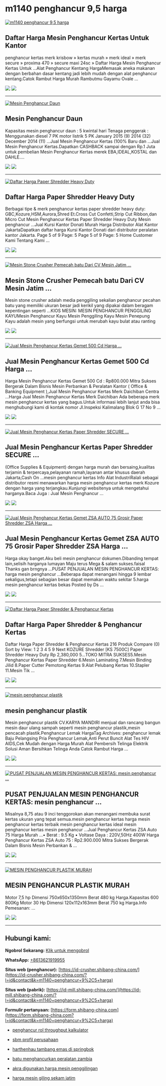 # m1140 penghancur 9,5 harga

<a href="https://swt.shibang-china.com/?l=id&img&k=m1140+penghancur+9%2C5+harga" target="_blank">![m1140 penghancur 9,5 harga](http://static.shibang-china.com/all-800x300/66.jpg)</a>

## Daftar Harga Mesin Penghancur Kertas Untuk Kantor
penghancur kertas merk krisbow » kertas murah » merk ideal » merk secure » proxima 470 » secure maxi 24sc » Daftar Harga Mesin Penghancur Kertas Untuk …Alat Penghancur Kentang HargaMemasak aneka makanan dengan berbahan dasar kentang jadi lebih mudah dengan alat penghancur kentang.Catok Rambut Harga Murah Rambutmu Gayamu Ovale …


<a href="https://whatsapp.shibangsoft.com/WhatsApp.php" target="_blank" title="WhatsApp">![](http://static.shibang-china.com/icon/whatsapp.png)</a> <a href="https://swt.shibang-china.com/?l=id&icon&k=m1140+penghancur+9%2C5+harga" target="_blank">![](http://static.shibang-china.com/icon/chat-id.png)</a>

---

<a href="https://swt.shibang-china.com/?l=id&img&k=m1140+penghancur+9%2C5+harga" target="_blank">![Mesin Penghancur Daun](http://static.shibang-china.com/all-800x300/357.jpg)</a>

## Mesin Penghancur Daun
Kapasitas mesin penghancur daun : 5 kwintal hari Tenaga penggerak : Menggunakan diesel 7 PK motor listrik 5 PK January 2015 (9) 2014 (32) December 2014 (11) …Jual Mesin Penghancur Kertas (100% Baru dan …Jual Mesin Penghancur Kertas.Dapatkan CASHBACK sampai dengan Rp.1 Juta untuk pembelian Mesin Penghancur Kertas merek EBA,IDEAL,KOSTAL dan DAHLE.…


<a href="https://whatsapp.shibangsoft.com/WhatsApp.php" target="_blank" title="WhatsApp">![](http://static.shibang-china.com/icon/whatsapp.png)</a> <a href="https://swt.shibang-china.com/?l=id&icon&k=m1140+penghancur+9%2C5+harga" target="_blank">![](http://static.shibang-china.com/icon/chat-id.png)</a>

---

<a href="https://swt.shibang-china.com/?l=id&img&k=m1140+penghancur+9%2C5+harga" target="_blank">![Daftar Harga Paper Shredder Heavy Duty](http://static.shibang-china.com/all-800x300/842.jpg)</a>

## Daftar Harga Paper Shredder Heavy Duty
Berbagai tipe & merk penghancur kertas paper shredder heavy duty: GBC,Kozure,HSM,Aurora,Shred Et.Cross Cut Confetti,Strip Cut Ribbon,dan Micro Cut Mesin Penghancur Kertas Paper Shredder Heavy Duty Mesin penghancur …Jual Kursi Kantor Donati Murah Harga Distributor Alat Kantor JakartaDapatkan daftar harga Kursi Kantor Donati dari distributor peralatan kantor Jakarta. Page 5 of 9 Page: 5 Page 5 of 9 Page: 5 Home Customer Kami Tentang Kami …


<a href="https://whatsapp.shibangsoft.com/WhatsApp.php" target="_blank" title="WhatsApp">![](http://static.shibang-china.com/icon/whatsapp.png)</a> <a href="https://swt.shibang-china.com/?l=id&icon&k=m1140+penghancur+9%2C5+harga" target="_blank">![](http://static.shibang-china.com/icon/chat-id.png)</a>

---

<a href="https://swt.shibang-china.com/?l=id&img&k=m1140+penghancur+9%2C5+harga" target="_blank">![Mesin Stone Crusher Pemecah batu Dari CV Mesin Jatim …](http://static.shibang-china.com/all-800x300/1195.jpg)</a>

## Mesin Stone Crusher Pemecah batu Dari CV Mesin Jatim …
Mesin stone crusher adalah media penggiling sekalian penghancur pecahan batu yang memiliki ukuran besar jadi kerikil yang dipakai dalam beragam kepentingan seperti …KIOS MESIN: MESIN PENGHANCUR PENGGILING KAYUMesin Penghancur Kayu Mesin Penggiling Kayu Mesin Penepung Kayu adalah mesin yang berfungsi untuk merubah kayu bulat atau ranting


<a href="https://whatsapp.shibangsoft.com/WhatsApp.php" target="_blank" title="WhatsApp">![](http://static.shibang-china.com/icon/whatsapp.png)</a> <a href="https://swt.shibang-china.com/?l=id&icon&k=m1140+penghancur+9%2C5+harga" target="_blank">![](http://static.shibang-china.com/icon/chat-id.png)</a>

---

<a href="https://swt.shibang-china.com/?l=id&img&k=m1140+penghancur+9%2C5+harga" target="_blank">![Jual Mesin Penghancur Kertas Gemet 500 Cd Harga …](http://static.shibang-china.com/all-800x300/1308.jpg)</a>

## Jual Mesin Penghancur Kertas Gemet 500 Cd Harga …
Harga Mesin Penghancur Kertas Gemet 500 Cd : Rp800.000 Mitra Sukses Bergerak Dalam Bisnis Mesin Perbankan & Peralatan Kantor ( Office & Banking Equipment ),Jual Mesin Penghancur Kertas Merk Daichiban Centra …Harga Jual Mesin Penghancur Kertas Merk Daichiban Ada beberapa merk mesin penghancur kertas yang bagus.Untuk informasi lebih lanjut anda bisa menghubungi kami di kontak nomor Jl.Inspeksi Kalimalang Blok G 17 No 9 …


<a href="https://whatsapp.shibangsoft.com/WhatsApp.php" target="_blank" title="WhatsApp">![](http://static.shibang-china.com/icon/whatsapp.png)</a> <a href="https://swt.shibang-china.com/?l=id&icon&k=m1140+penghancur+9%2C5+harga" target="_blank">![](http://static.shibang-china.com/icon/chat-id.png)</a>

---

<a href="https://swt.shibang-china.com/?l=id&img&k=m1140+penghancur+9%2C5+harga" target="_blank">![Jual Mesin Penghancur Kertas Paper Shredder SECURE …](http://static.shibang-china.com/all-800x300/377.jpg)</a>

## Jual Mesin Penghancur Kertas Paper Shredder SECURE …
(Office Supplies & Equipment) dengan harga murah dan bersaing,kualitas terjamin & terpercaya,pelayanan ramah,layanan antar khusus daerah Jakarta,Cash On …mesin penghancur kertas Info Alat IndustriRalali sebagai distributor resmi menawarkan harga mesin penghancur kertas merk Kozure dengan harga yang terjangkau.Kunjungi websitenya untuk mengetahui harganya.Baca Juga : Jual Mesin Penghancur …


<a href="https://whatsapp.shibangsoft.com/WhatsApp.php" target="_blank" title="WhatsApp">![](http://static.shibang-china.com/icon/whatsapp.png)</a> <a href="https://swt.shibang-china.com/?l=id&icon&k=m1140+penghancur+9%2C5+harga" target="_blank">![](http://static.shibang-china.com/icon/chat-id.png)</a>

---

<a href="https://swt.shibang-china.com/?l=id&img&k=m1140+penghancur+9%2C5+harga" target="_blank">![Jual Mesin Penghancur Kertas Gemet ZSA AUTO 75 Grosir Paper Shredder ZSA Harga …](http://static.shibang-china.com/all-800x300/1174.jpg)</a>

## Jual Mesin Penghancur Kertas Gemet ZSA AUTO 75 Grosir Paper Shredder ZSA Harga …
Harga okay banget.Aku beli mesin penghancur dokumen.Dibanding tempat lain,selisih harganya lumayan Maju terus Mega & salam sukses.faisal Thanks gan brngnya …PUSAT PENJUALAN MESIN PENGHANCUR KERTAS: harga mesin penghancur …Beberapa dapat menangani hingga 9 lembar sekaligus,tetapi sebagian besar dapat memakan waktu sekitar 5.harga mesin penghancur kertas bekas Posted by Ds …


<a href="https://whatsapp.shibangsoft.com/WhatsApp.php" target="_blank" title="WhatsApp">![](http://static.shibang-china.com/icon/whatsapp.png)</a> <a href="https://swt.shibang-china.com/?l=id&icon&k=m1140+penghancur+9%2C5+harga" target="_blank">![](http://static.shibang-china.com/icon/chat-id.png)</a>

---

<a href="https://swt.shibang-china.com/?l=id&img&k=m1140+penghancur+9%2C5+harga" target="_blank">![Daftar Harga Paper Shredder & Penghancur Kertas](http://static.shibang-china.com/all-800x300/540.jpg)</a>

## Daftar Harga Paper Shredder & Penghancur Kertas
Daftar Harga Paper Shredder & Penghancur Kertas 216 Produk Compare (0) Sort by View: 1 2 3 4 5 9 Next KOZURE Shredder [KS 7500C] Paper Shredder Heavy Duty Rp 2,380,000 5…TOKO MITRA SUKSES5.Mesin Penghancur Kertas Paper Shredder 6.Mesin Laminating 7.Mesin Binding Jilid 8.Paper Cutter Pemotong Kertas 9.Alat Pelubang Kertas 10.Stapler 11.Mesin Tik …


<a href="https://whatsapp.shibangsoft.com/WhatsApp.php" target="_blank" title="WhatsApp">![](http://static.shibang-china.com/icon/whatsapp.png)</a> <a href="https://swt.shibang-china.com/?l=id&icon&k=m1140+penghancur+9%2C5+harga" target="_blank">![](http://static.shibang-china.com/icon/chat-id.png)</a>

---

<a href="https://swt.shibang-china.com/?l=id&img&k=m1140+penghancur+9%2C5+harga" target="_blank">![mesin penghancur plastik](http://static.shibang-china.com/all-800x300/598.jpg)</a>

## mesin penghancur plastik
Mesin penghancur plastik CV.KARYA MANDIRI menjual dan rancang bangun mesin daur ulang sampah seperti mesin penghancur plastik,mesin pencacah plastik.Penghancur Lemak HargaTag Archives: penghancur lemak Baju Pelangsing Pria Penghancur Lemak,Anti Perut Buncit Alat Tes HIV AIDS,Cek Mudah dengan Harga Murah Alat Pembersih Telinga Elektrik Solusi Aman Bersihkan Telinga Anda Catok Rambut Harga …


<a href="https://whatsapp.shibangsoft.com/WhatsApp.php" target="_blank" title="WhatsApp">![](http://static.shibang-china.com/icon/whatsapp.png)</a> <a href="https://swt.shibang-china.com/?l=id&icon&k=m1140+penghancur+9%2C5+harga" target="_blank">![](http://static.shibang-china.com/icon/chat-id.png)</a>

---

<a href="https://swt.shibang-china.com/?l=id&img&k=m1140+penghancur+9%2C5+harga" target="_blank">![PUSAT PENJUALAN MESIN PENGHANCUR KERTAS: mesin penghancur …](http://static.shibang-china.com/all-800x300/1285.jpg)</a>

## PUSAT PENJUALAN MESIN PENGHANCUR KERTAS: mesin penghancur …
Misalnya 8,75 atau 9 inci tenggorokan akan menangani membuka surat kertas ukuran yang tepat semua.mesin penghancur kertas harga mesin penghancur kertas terbaik mesin penghancur kertas ideal mesin penghancur kertas mesin penghancur …Jual Penghancur Kertas ZSA Auto 75 Harga Murah …• Berat : 9.5 Kg • Voltase Daya : 220V,50Hz 400W Harga Penghancur Kertas ZSA Auto 75 : Rp2.900.000 Mitra Sukses Bergerak Dalam Bisnis Mesin Perbankan & …


<a href="https://whatsapp.shibangsoft.com/WhatsApp.php" target="_blank" title="WhatsApp">![](http://static.shibang-china.com/icon/whatsapp.png)</a> <a href="https://swt.shibang-china.com/?l=id&icon&k=m1140+penghancur+9%2C5+harga" target="_blank">![](http://static.shibang-china.com/icon/chat-id.png)</a>

---

<a href="https://swt.shibang-china.com/?l=id&img&k=m1140+penghancur+9%2C5+harga" target="_blank">![MESIN PENGHANCUR PLASTIK MURAH](http://static.shibang-china.com/all-800x300/1439.jpg)</a>

## MESIN PENGHANCUR PLASTIK MURAH
Motor 7,5 hp Dimensi 750x650x1350mm Berat 480 kg Harga.Kapasitas 600 800Kg Motor 30 Hp Dimensi 120x112x163mm Berat 750 kg Harga.Info Pemesanan: …

<a href="https://whatsapp.shibangsoft.com/WhatsApp.php" target="_blank" title="WhatsApp">![](http://static.shibang-china.com/icon/whatsapp.png)</a> <a href="https://swt.shibang-china.com/?l=id&icon&k=m1140+penghancur+9%2C5+harga" target="_blank">![](http://static.shibang-china.com/icon/chat-id.png)</a>

---
## Hubungi kami:

**Ngobrol Sekarang:** [Klik untuk mengobrol](https://swt.shibang-china.com?l=id&contact&k=m1140+penghancur+9%2C5+harga)

**WhatsApp:**  [+8613621919955](https://whatsapp.shibangsoft.com/WhatsApp.php)

**Situs web (penghancur):** [https://id-crusher.shibang-china.com/](https://id-crusher.shibang-china.com/?l=id&contact&k=m1140+penghancur+9%2C5+harga)

**Situs web (pabrik):** [https://id-mill.shibang-china.com/](https://id-mill.shibang-china.com/?l=id&contact&k=m1140+penghancur+9%2C5+harga)

**Formulir pertanyaan:** [https://form.shibang-china.com](https://form.shibang-china.com?l=id&contact&k=m1140+penghancur+9%2C5+harga)

* [penghancur rol throughput kalkulator](../31/penghancur%20rol%20throughput%20kalkulator.md)

* [sbm profil perusahaan](../31/sbm%20profil%20perusahaan.md)

* [harthenhau tambang emas di springbok](../34/harthenhau%20tambang%20emas%20di%20springbok.md)

* [batu menghancurkan peralatan zambia](../40/batu%20menghancurkan%20peralatan%20zambia.md)

* [akra digunakan harga mesin penggilingan](../39/akra%20digunakan%20harga%20mesin%20penggilingan.md)

* [harga mesin giling sekam jatim](../38/harga%20mesin%20giling%20sekam%20jatim.md)